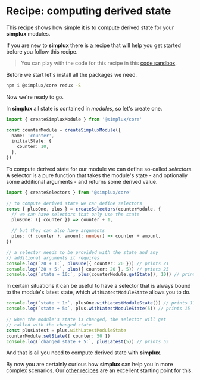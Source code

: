 # Recipe: computing derived state

This recipe shows how simple it is to compute derived state for your **simplux** modules.

If you are new to **simplux** there is [a recipe](../getting-started#readme) that will help you get started before you follow this recipe.

> You can play with the code for this recipe in this [code sandbox](https://codesandbox.io/s/github/MrWolfZ/simplux/tree/master/recipes/basics/computing-derived-state).

Before we start let's install all the packages we need.

```sh
npm i @simplux/core redux -S
```

Now we're ready to go.

In **simplux** all state is contained in _modules_, so let's create one.

```ts
import { createSimpluxModule } from '@simplux/core'

const counterModule = createSimpluxModule({
  name: 'counter',
  initialState: {
    counter: 10,
  },
})
```

To compute derived state for our module we can define so-called _selectors_. A selector is a pure function that takes the module's state - and optionally some additional arguments - and returns some derived value.

```ts
import { createSelectors } from '@simplux/core'

// to compute derived state we can define selectors
const { plusOne, plus } = createSelectors(counterModule, {
  // we can have selectors that only use the state
  plusOne: ({ counter }) => counter + 1,

  // but they can also have arguments
  plus: ({ counter }, amount: number) => counter + amount,
})

// a selector needs to be provided with the state and any
// additional arguments it requires
console.log(`20 + 1:`, plusOne({ counter: 20 })) // prints 21
console.log(`20 + 5:`, plus({ counter: 20 }, 5)) // prints 25
console.log(`state + 10:`, plus(counterModule.getState(), 10)) // prints 20
```

In certain situations it can be useful to have a selector that is always bound to the module's latest state, which `withLatestModuleState` allows you to do.

```ts
console.log(`state + 1:`, plusOne.withLatestModuleState()) // prints 11
console.log(`state + 5:`, plus.withLatestModuleState(5)) // prints 15

// when the module's state is changed, the selector will get
// called with the changed state
const plusLatest = plus.withLatestModuleState
counterModule.setState({ counter: 50 })
console.log(`changed state + 5:`, plusLatest(5)) // prints 55
```

And that is all you need to compute derived state with **simplux**.

By now you are certainly curious how **simplux** can help you in more complex scenarios. Our [other recipes](../../../../..#recipes) are an excellent starting point for this.
